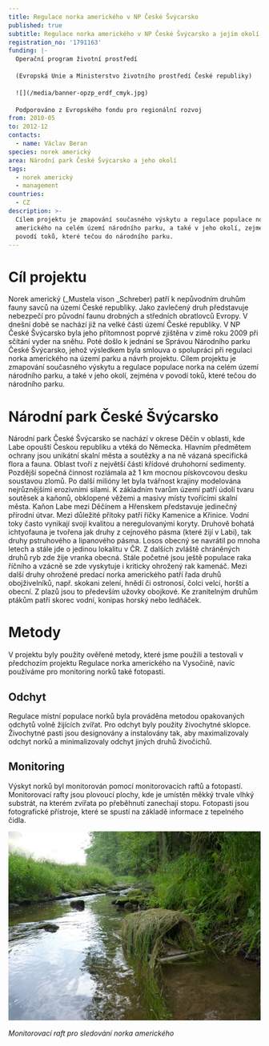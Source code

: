 ```yaml
---
title: Regulace norka amerického v NP České Švýcarsko
published: true
subtitle: Regulace norka amerického v NP České Švýcarsko a jejím okolí
registration_no: '1791163'
funding: |-
  Operační program životní prostředí

  (Evropská Unie a Ministerstvo životního prostředí České republiky)

  ![](/media/banner-opzp_erdf_cmyk.jpg)

  Podporováno z Evropského fondu pro regionální rozvoj
from: 2010-05
to: 2012-12
contacts:
  - name: Václav Beran
species: norek americký
area: Národní park České Švýcarsko a jeho okolí
tags:
  - norek americký
  - management
countries:
  - CZ
description: >-
  Cílem projektu je zmapování současného výskytu a regulace populace norka
  amerického na celém území národního parku, a také v jeho okolí, zejména v
  povodí toků, které tečou do národního parku.
---
```

# Cíl projektu

Norek americký (_Mustela vison _Schreber) patří k nepůvodním druhům fauny savců na území České republiky. Jako zavlečený druh představuje nebezpečí pro původní faunu drobných a středních obratlovců Evropy. V dnešní době se nachází již na velké části území České republiky. V NP České Švýcarsko byla jeho přítomnost poprvé zjištěna v zimě roku 2009 při sčítání vyder na sněhu. Poté došlo k jednání se Správou Národního parku České Švýcarsko, jehož výsledkem byla smlouva o spolupráci při regulaci norka amerického na území parku a návrh projektu. Cílem projektu je zmapování současného výskytu a regulace populace norka na celém území národního parku, a také v jeho okolí, zejména v povodí toků, které tečou do národního parku. 

# Národní park České Švýcarsko

Národní park České Švýcarsko se nachází v okrese Děčín v oblasti, kde Labe opouští Českou republiku a vtéká do Německa. Hlavním předmětem ochrany jsou unikátní skalní města a soutězky a na ně vázaná specifická flora a fauna. Oblast tvoří z největší části křídové druhohorní sedimenty. Pozdější sopečná činnost rozlámala až 1 km mocnou pískovcovou desku soustavou zlomů. Po další milióny let byla tvářnost krajiny modelována nejrůznějšími erozivními silami. K základním tvarům území patří údolí tvaru soutěsek a kaňonů, obklopené věžemi a masivy místy tvořícími skalní města. Kaňon Labe mezi Děčínem a Hřenskem představuje jedinečný přírodní útvar. Mezi důležité přítoky patří říčky Kamenice a Křinice. Vodní toky často vynikají svojí kvalitou a neregulovanými koryty. Druhově bohatá ichtyofauna je tvořena jak druhy z cejnového pásma (které žijí v Labi), tak druhy pstruhového a lipanového pásma. Losos obecný se navrátil po mnoha letech a stále jde o jedinou lokalitu v ČR. Z dalších zvláště chráněných druhů ryb zde žije vranka obecná. Stále početné jsou ještě populace raka říčního a vzácně se zde vyskytuje i kriticky ohrožený rak kamenáč. Mezi další druhy ohrožené predací norka amerického patří řada druhů obojživelníků, např. skokani zelení, hnědí či ostronosí, čolci velcí, horští a obecní. Z plazů jsou to především užovky obojkové. Ke zranitelným druhům ptákům patří skorec vodní, konipas horský nebo ledňáček. 

# Metody

V projektu byly použity ověřené metody, které jsme použili a testovali v předchozím projektu Regulace norka amerického na Vysočině, navíc používáme pro monitoring norků také fotopasti. 

## Odchyt 

Regulace místní populace norků byla prováděna metodou opakovaných odchytů volně žijících zvířat. Pro odchyt byly použity živochytné sklopce. Živochytné pasti jsou designovány a instalovány tak, aby maximalizovaly odchyt norků a minimalizovaly odchyt jiných druhů živočichů. 

## Monitoring

Výskyt norků byl monitorován pomocí monitorovacích raftů a fotopastí. Monitorovací rafty jsou plovoucí plochy, kde je umístěn měkký trvale vlhký substrát, na kterém zvířata po přeběhnutí zanechají stopu. Fotopasti jsou fotografické přístroje, které se spustí na základě informace z tepelného čidla.

![monitorovací raft ](/media/p1020869_610.jpg "monitorovací raft")

_Monitorovací raft pro sledování norka amerického_
